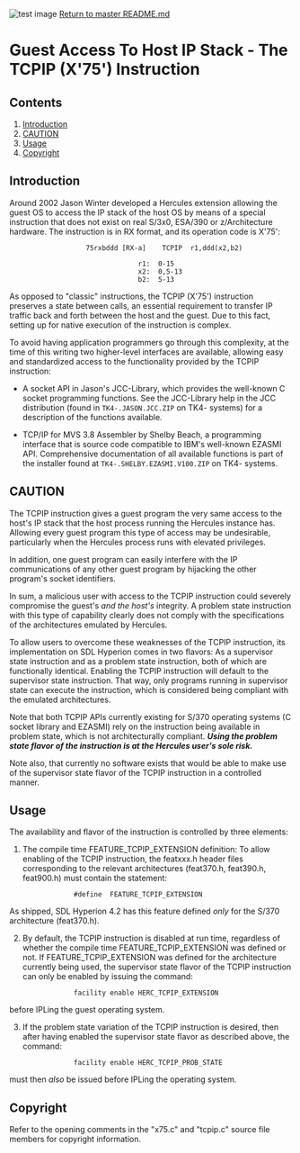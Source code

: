 ![test image](images/image_header_herculeshyperionSDL.png)
[Return to master README.md](../README.md)

# Guest Access To Host IP Stack - The TCPIP (X'75') Instruction
## Contents
1. [Introduction](#Introduction)
2. [CAUTION](#CAUTION)
3. [Usage](#Usage)
4. [Copyright](#Copyright)

## Introduction
Around 2002 Jason Winter developed a Hercules extension allowing the guest OS to access the IP stack of the host OS by means of a special instruction that does not exist on real S/3x0, ESA/390 or z/Architecture hardware.  The instruction is in RX format, and its operation code is X'75':
```
                   75rxbddd [RX-a]    TCPIP  r1,ddd(x2,b2)

                                r1:  0-15
                                x2:  0,5-13
                                b2:  5-13
```

As opposed to "classic" instructions, the TCPIP (X'75') instruction preserves a state between calls, an essential requirement to transfer IP traffic back and forth between the host and the guest.  Due to this fact, setting up for native execution of the instruction is complex.

To avoid having application programmers go through this complexity, at the time of this writing two higher-level interfaces are available, allowing easy and standardized access to the functionality provided by the TCPIP instruction:


- A socket API in Jason's JCC-Library, which provides the well-known C socket programming functions.  See the JCC-Library help in the JCC distribution (found in `TK4-.JASON.JCC.ZIP` on TK4- systems) for a description of the functions available.


- TCP/IP for MVS 3.8 Assembler by Shelby Beach, a programming interface that is source code compatible to IBM's well-known EZASMI API.  Comprehensive documentation of all available functions is part of the installer found at `TK4-.SHELBY.EZASMI.V100.ZIP` on TK4- systems.


## CAUTION

The TCPIP instruction gives a guest program the very same access to the host's IP stack that the host process running the Hercules instance has.  Allowing every guest program this type of access may be undesirable, particularly when the Hercules process runs with elevated privileges.

In addition, one guest program can easily interfere with the IP communications of any other guest program by hijacking the other program's socket identifiers.

In sum, a malicious user with access to the TCPIP instruction could severely compromise the guest's _and the host's_ integrity.  A problem state instruction with this type of capability clearly does not comply with the specifications of the architectures emulated by Hercules.

To allow users to overcome these weaknesses of the TCPIP instruction, its implementation on SDL Hyperion comes in two flavors: As a supervisor state instruction and as a problem state instruction, both of which are functionally identical. Enabling the TCPIP instruction will default to the supervisor state instruction.
That way, only programs running in supervisor state can execute the instruction, which is considered being compliant with the emulated architectures.

Note that both TCPIP APIs currently existing for S/370 operating systems (C socket library and EZASMI) rely on the instruction being available in problem state, which is not architecturally compliant.  _**Using the problem state flavor of the instruction is at the Hercules user's sole risk.**_

Note also, that currently no software exists that would be able to make use of the supervisor state flavor of the TCPIP instruction in a controlled manner.

## Usage

The availability and flavor of the instruction is controlled by three elements:

1.  The compile time FEATURE_TCPIP_EXTENSION definition: To allow enabling of the TCPIP instruction, the featxxx.h header files corresponding to the relevant architectures (feat370.h, feat390.h, feat900.h) must contain the statement:
```
                #define  FEATURE_TCPIP_EXTENSION
```
As shipped, SDL Hyperion 4.2 has this feature defined _only_ for the S/370 architecture (feat370.h).

2.  By default, the TCPIP instruction is disabled at run time, regardless of whether the compile time FEATURE_TCPIP_EXTENSION was defined or not.  If FEATURE_TCPIP_EXTENSION was defined for the architecture currently being used, the supervisor state flavor of the TCPIP instruction can only be enabled by issuing the command:
```
                facility enable HERC_TCPIP_EXTENSION
```
before IPLing the guest operating system.


3.  If the problem state variation of the TCPIP instruction is desired, then after having enabled the supervisor state flavor as described above, the command:
```
                facility enable HERC_TCPIP_PROB_STATE
```
must then _also_ be issued before IPLing the operating system.


## Copyright

Refer to the opening comments in the "x75.c" and "tcpip.c" source file members for copyright information.
